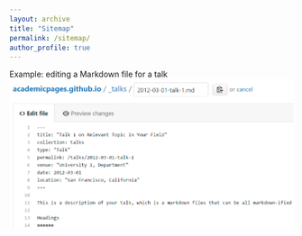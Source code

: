 ```yaml
---
layout: archive
title: "Sitemap"
permalink: /sitemap/
author_profile: true
---
```



Example: editing a Markdown file for a talk
![Editing a Markdown file for a talk](/images/editing-talk.png)


